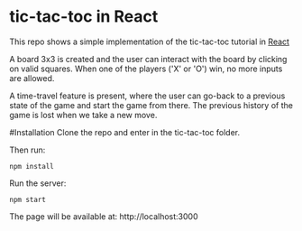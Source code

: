 # tic-tac-toc in React
This repo shows a simple implementation of the tic-tac-toc tutorial in [React](https://react.dev/learn/tutorial-tic-tac-toe)

A board 3x3 is created and the user can interact with the board by clicking on valid squares. When one of the players ('X' or 'O') win, no more inputs are allowed.

A time-travel feature is present, where the user can go-back to a previous state of the game and start the game from there. The previous history of the game is lost when we take a new move.

#Installation
Clone the repo and enter in the tic-tac-toc folder.

Then run:
```
npm install
```

Run the server:
```
npm start
```

The page will be available at: http://localhost:3000
